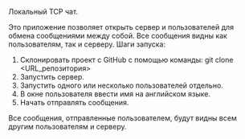 Локальный TCP чат.

Это приложение позволяет открыть сервер и пользователей для обмена сообщениями между собой. Все сообщения видны как пользователям, так и серверу.
Шаги запуска:
 1. Склонировать проект с GitHub с помощью команды: git clone <URL_репозитория>
 2. Запустить сервер.
 3. Запустить одного или несколько пользователей отдельно.
 4. В окне пользователя ввести имя на английском языке.
 5. Начать отправлять сообщения.


Все сообщения, отправленные пользователем, будут видны всем другим пользователям и серверу.
